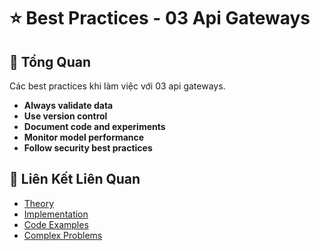 # ⭐ Best Practices - 03 Api Gateways

## 🎯 Tổng Quan

Các best practices khi làm việc với 03 api gateways.

- **Always validate data**
- **Use version control**
- **Document code and experiments**
- **Monitor model performance**
- **Follow security best practices**

## 🔗 Liên Kết Liên Quan

- [Theory](./THEORY_03_api_gateways.md)
- [Implementation](./IMPLEMENTATION_03_api_gateways.md)
- [Code Examples](./CODE_EXAMPLES_03_api_gateways.md)
- [Complex Problems](./COMPLEX_PROBLEMS.md)
